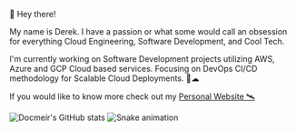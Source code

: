 👋 Hey there!

My name is Derek. I have a passion or what some would call an obsession for everything Cloud Engineering, Software Development, and Cool Tech.

I'm currently working on Software Development projects utilizing AWS, Azure and GCP Cloud based services.  Focusing on DevOps CI/CD methodology for Scalable Cloud Deployments. 🚀☁

If you would like to know more check out my [Personal Website 🛰](https://derek.orcafam.com) 

![Docmeir's GitHub stats](https://github-readme-stats.vercel.app/api?username=docmeir&show_icons=true&theme=radical)
![Snake animation](https://github.com/Docmeir/docmeir/blob/output/github-contribution-grid-snake.svg)
<!--
**Docmeir/docmeir** is a ✨ _special_ ✨ repository because its `README.md` (this file) appears on your GitHub profile.

Here are some ideas to get you started:

- 🔭 I’m currently working on ...
- 🌱 I’m currently learning ...
- 👯 I’m looking to collaborate on ...
- 🤔 I’m looking for help with ...
- 💬 Ask me about ...
- 📫 How to reach me: ...
- 😄 Pronouns: ...
- ⚡ Fun fact: ...
-->
